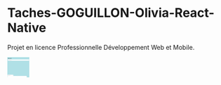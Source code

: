 # Taches-GOGUILLON-Olivia-React-Native

Projet en licence Professionnelle Développement Web et Mobile.

<img align="left" alt="GOGUILLON Olivia" width="50" src="https://github.com/oliviagog/Taches-GOGUILLON-Olivia-React-Native/blob/main/React-Projet.PNG" />
